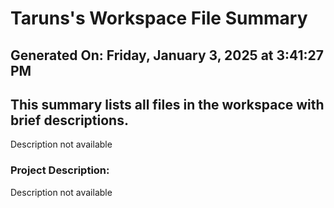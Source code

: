 # Taruns's Workspace File Summary
## Generated On: Friday, January 3, 2025 at 3:41:27 PM
This summary lists all files in the workspace with brief descriptions.
---
Description not available 
### Project Description:
 Description not available

